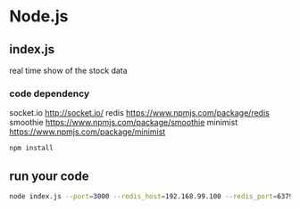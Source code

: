 # Node.js

## index.js
real time show of the stock data

### code dependency
socket.io       http://socket.io/
redis           https://www.npmjs.com/package/redis
smoothie        https://www.npmjs.com/package/smoothie
minimist        https://www.npmjs.com/package/minimist

```sh
npm install
```

## run your code
```sh
node index.js --port=3000 --redis_host=192.168.99.100 --redis_port=6379 --subscribe_topic=average-stock-price
```
